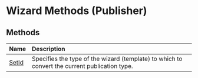 
# Wizard Methods (Publisher)

## Methods



|**Name**|**Description**|
|:-----|:-----|
| [SetId](d2278716-514b-0858-d68e-868d0daf86b0.md)|Specifies the type of the wizard (template) to which to convert the current publication type.|
